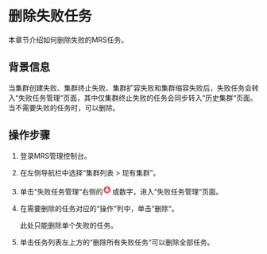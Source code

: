 # 删除失败任务<a name="ZH-CN_TOPIC_0045401786"></a>

本章节介绍如何删除失败的MRS任务。

## 背景信息<a name="zh-cn_topic_0043093180_section5654775210318"></a>

当集群创建失败、集群终止失败、集群扩容失败和集群缩容失败后，失败任务会转入“失败任务管理“页面，其中仅集群终止失败的任务会同步转入“历史集群“页面。当不需要失败的任务时，可以删除。

## 操作步骤<a name="zh-cn_topic_0043093180_section5698529103051"></a>

1.  登录MRS管理控制台。
2.  在左侧导航栏中选择“集群列表 \> 现有集群”。
3.  单击“失败任务管理“右侧的![](figures/zh-cn_image_0135868306.jpg)或数字，进入“失败任务管理“页面。
4.  在需要删除的任务对应的“操作“列中，单击“删除“。

    此处只能删除单个失败的任务。

5.  单击任务列表左上方的“删除所有失败任务“可以删除全部任务。


